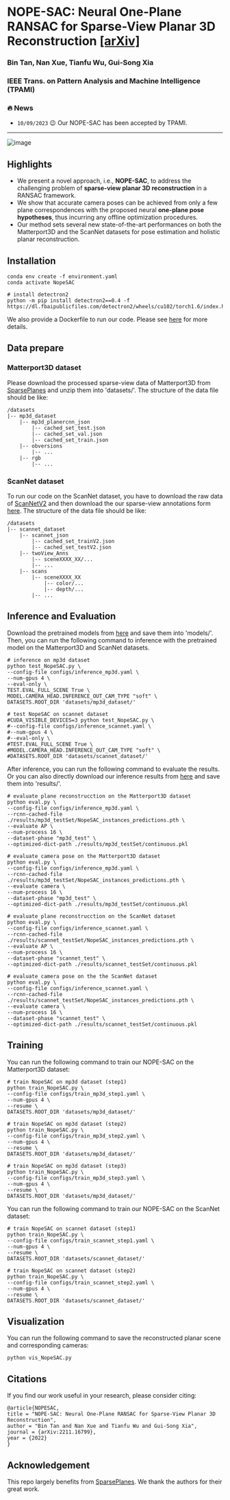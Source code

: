 # NOPE-SAC: Neural One-Plane RANSAC for Sparse-View Planar 3D Reconstruction [[arXiv]](https://arxiv.org/abs/2211.16799)
### Bin Tan, Nan Xue, Tianfu Wu, Gui-Song Xia
### IEEE Trans. on Pattern Analysis and Machine Intelligence (TPAMI)

### 🔥 News

- `10/09/2023` :wink: Our NOPE-SAC has been accepted by TPAMI.

---
![image](assets/teaser.png)

## Highlights
- We present a novel approach, i.e., **NOPE-SAC**, to address the challenging problem 
of **sparse-view planar 3D reconstruction** in a RANSAC framework.
- We show that accurate camera poses can be achieved from only a few 
plane correspondences with the proposed neural **one-plane pose hypotheses**, thus incurring 
any offline optimization procedures.
- Our method sets several new state-of-the-art performances on both 
the Matterport3D and the ScanNet datasets for pose estimation and holistic planar reconstruction.


## Installation
```
conda env create -f environment.yaml
conda activate NopeSAC

# install detectron2
python -m pip install detectron2==0.4 -f  https://dl.fbaipublicfiles.com/detectron2/wheels/cu102/torch1.6/index.html
```
We also provide a Dockerfile to run our code. Please see [here](https://github.com/IceTTTb/NopeSAC/blob/master/docker/README.md) for more details.

## Data prepare
### Matterport3D dataset
Please download the processed sparse-view data of Matterport3D from [SparsePlanes](https://github.com/jinlinyi/SparsePlanes/blob/main/docs/data.md) 
and unzip them into 'datasets/'. The structure of the data file should be like:
```
/datasets
|-- mp3d_dataset
    |-- mp3d_planercnn_json
        |-- cached_set_test.json
        |-- cached_set_val.json
        |-- cached_set_train.json
    |-- obversions
        |-- ...
    |-- rgb
        |-- ...
```

### ScanNet dataset
To run our code on the ScanNet dataset, you have to download the raw data of [ScanNetV2](https://kaldir.vc.in.tum.de/scannet_benchmark/documentation)
and then download the our sparse-view annotations form [here](https://drive.google.com/drive/folders/1S_hSvyc8Coj_ZzcU2OL2GCInWmLYbeYF?usp=sharing). 
The structure of the data file should be like:
```
/datasets
|-- scannet_dataset
    |-- scannet_json
        |-- cached_set_trainV2.json
        |-- cached_set_testV2.json
    |-- twoView_Anns
        |-- sceneXXXX_XX/...
        |-- ...
    |-- scans
        |-- sceneXXXX_XX
            |-- color/...
            |-- depth/...
        |-- ...
```

## Inference and Evaluation
Download the pretrained models from [here](https://drive.google.com/drive/folders/1ruo35BKxX3RR_Iy1KXWuK3OGB07ZHRb-?usp=share_link) and save them into 'models/'. 
Then, you can run the following command to inference with the pretrained model on
the Matterport3D and ScanNet datasets.
```
# inference on mp3d dataset
python test_NopeSAC.py \
--config-file configs/inference_mp3d.yaml \
--num-gpus 4 \
--eval-only \
TEST.EVAL_FULL_SCENE True \
MODEL.CAMERA_HEAD.INFERENCE_OUT_CAM_TYPE "soft" \
DATASETS.ROOT_DIR 'datasets/mp3d_dataset/'

# test NopeSAC on scannet dataset
#CUDA_VISIBLE_DEVICES=3 python test_NopeSAC.py \
#--config-file configs/inference_scannet.yaml \
#--num-gpus 4 \
#--eval-only \
#TEST.EVAL_FULL_SCENE True \
#MODEL.CAMERA_HEAD.INFERENCE_OUT_CAM_TYPE "soft" \
#DATASETS.ROOT_DIR 'datasets/scannet_dataset/'
```
After inference, you can run the following command to evaluate the results. 
Or you can also directly download our inference results from [here](https://drive.google.com/drive/folders/1noUBa9crVPG1H-nb1Bkdma96c_MlNDXj?usp=share_link) 
and save them into 'results/'.
```
# evaluate plane reconstrucction on the Matterport3D dataset
python eval.py \
--config-file configs/inference_mp3d.yaml \
--rcnn-cached-file ./results/mp3d_testSet/NopeSAC_instances_predictions.pth \
--evaluate AP \
--num-process 16 \
--dataset-phase "mp3d_test" \
--optimized-dict-path ./results/mp3d_testSet/continuous.pkl

# evaluate camera pose on the Matterport3D dataset
python eval.py \
--config-file configs/inference_mp3d.yaml \
--rcnn-cached-file ./results/mp3d_testSet/NopeSAC_instances_predictions.pth \
--evaluate camera \
--num-process 16 \
--dataset-phase "mp3d_test" \
--optimized-dict-path ./results/mp3d_testSet/continuous.pkl

# evaluate plane reconstrucction on the ScanNet dataset
python eval.py \
--config-file configs/inference_scannet.yaml \
--rcnn-cached-file ./results/scannet_testSet/NopeSAC_instances_predictions.pth \
--evaluate AP \
--num-process 16 \
--dataset-phase "scannet_test" \
--optimized-dict-path ./results/scannet_testSet/continuous.pkl

# evaluate camera pose on the the ScanNet dataset
python eval.py \
--config-file configs/inference_scannet.yaml \
--rcnn-cached-file ./results/scannet_testSet/NopeSAC_instances_predictions.pth \
--evaluate camera \
--num-process 16 \
--dataset-phase "scannet_test" \
--optimized-dict-path ./results/scannet_testSet/continuous.pkl
```

## Training
You can run the following command to train our NOPE-SAC on the Matterport3D dataset:
```
# train NopeSAC on mp3d dataset (step1)
python train_NopeSAC.py \
--config-file configs/train_mp3d_step1.yaml \
--num-gpus 4 \
--resume \
DATASETS.ROOT_DIR 'datasets/mp3d_dataset/'

# train NopeSAC on mp3d dataset (step2)
python train_NopeSAC.py \
--config-file configs/train_mp3d_step2.yaml \
--num-gpus 4 \
--resume \
DATASETS.ROOT_DIR 'datasets/mp3d_dataset/'

# train NopeSAC on mp3d dataset (step3)
python train_NopeSAC.py \
--config-file configs/train_mp3d_step3.yaml \
--num-gpus 4 \
--resume \
DATASETS.ROOT_DIR 'datasets/mp3d_dataset/'
```
You can run the following command to train our NOPE-SAC on the ScanNet dataset:
```
# train NopeSAC on scannet dataset (step1)
python train_NopeSAC.py \
--config-file configs/train_scannet_step1.yaml \
--num-gpus 4 \
--resume \
DATASETS.ROOT_DIR 'datasets/scannet_dataset/'

# train NopeSAC on scannet dataset (step2)
python train_NopeSAC.py \
--config-file configs/train_scannet_step2.yaml \
--num-gpus 4 \
--resume \
DATASETS.ROOT_DIR 'datasets/scannet_dataset/'
```

## Visualization
You can run the following command to save the reconstructed planar scene and corresponding cameras:
```
python vis_NopeSAC.py
```

## Citations
If you find our work useful in your research, please consider citing:
```
@article{NOPESAC,
title = "NOPE-SAC: Neural One-Plane RANSAC for Sparse-View Planar 3D Reconstruction",
author = "Bin Tan and Nan Xue and Tianfu Wu and Gui-Song Xia",
journal = {arXiv:2211.16799},
year = {2022}
}
```

## Acknowledgement
This repo largely benefits from [SparsePlanes](https://github.com/jinlinyi/SparsePlanes). 
We thank the authors for their great work.
